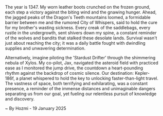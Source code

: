 
The year is 1347.  My worn leather boots crunched on the frozen ground, each step a victory against the biting wind and the gnawing hunger.  Ahead, the jagged peaks of the Dragon's Teeth mountains loomed, a formidable barrier between me and the rumored City of Whispers, said to hold the cure for my brother's wasting sickness.  Every creak of the saddlebags, every rustle in the undergrowth, sent shivers down my spine, a constant reminder of the wolves and bandits that stalked these desolate lands.  Survival wasn't just about reaching the city; it was a daily battle fought with dwindling supplies and unwavering determination.

Alternatively, imagine piloting the 'Stardust Drifter' through the shimmering nebula of Xylos.  My co-pilot, Jax, navigated the asteroid field with practiced ease as I monitored the jump drive, the countdown a heart-pounding rhythm against the backdrop of cosmic silence.  Our destination: Kepler-186f, a planet whispered to hold the key to unlocking faster-than-light travel.  The vastness of space, both terrifying and exhilarating, was a constant presence, a reminder of the immense distances and unimaginable dangers separating us from our goal, yet fueling our relentless pursuit of knowledge and discovery.

~ By Hozmi - 19 January 2025
